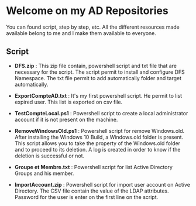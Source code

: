 # **Welcome on my AD Repositories**

You can found script, step by step, etc. All the different resources made available belong to me and I make them available to everyone. 

## Script

* **DFS.zip** : This zip file contain, powershell script and txt file that are necessary for the script. The script permit to install and configure DFS Namespace. The txt file permit to add automatically folder and target automatically.

* **ExportCompteAD.txt** : It's my first powershell script. He permit to list expired user. This list is exported on csv file.

* **TestCompteLocal.ps1** : Powershell script to create a local administrator account if it is not present on the machine. 

* **RemoveWindowsOld.ps1** : Powershell script for remove Windows.old. After installing the Windows 10 Build, a Windows.old folder is present. This script allows you to take the property of the Windows.old folder and to proceed to its deletion. A log is created in order to know if the deletion is successful or not.

* **Groupe et Membre.txt** : Powershell script for list Active Directory Groups and his member.

* **ImportAccount.zip** : Powershell script for import user account on Active Directory. The CSV file contain the value of the LDAP attributes. Password for the user is enter on the first line on the script.

